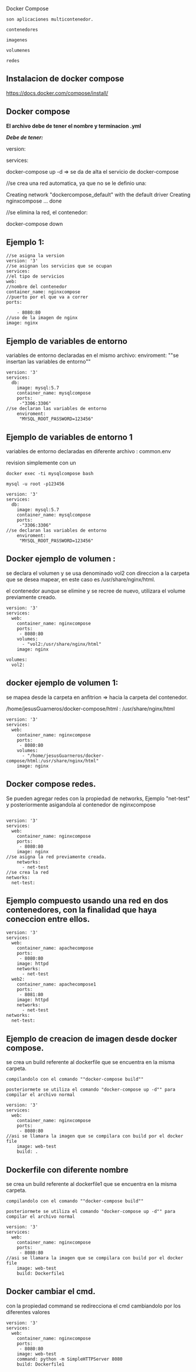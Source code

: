 Docker Compose

    son aplicaciones multicontenedor.

    contenedores

    imagenes

    volumenes

    redes

## Instalacion de docker compose

https://docs.docker.com/compose/install/

## Docker compose

**El archivo debe de tener el nombre y terminacion .yml**

***Debe de tener:***

version:

services:

docker-compose up -d    => se da de alta el servicio de docker-compose

//se crea una red automatica, ya que no se le definio una:

Creating network "dockercompose_default" with the default driver
Creating nginxcompose ... done

//se elimina la red, el contenedor:

docker-compose down

## Ejemplo 1:

```
//se asigna la version
version: '3'
//se asignan los servicios que se ocupan 
services:
//el tipo de servicios 
web:
//nombre del contenedor
container_name: nginxcompose
//puerto por el que va a correr
ports:

    - 8080:80
//uso de la imagen de nginx
image: nginx
```

## Ejemplo de variables de entorno

variables de entorno declaradas en el mismo archivo: enviroment: ""se insertan las variables de entorno""

```
version: '3'
services:
  db:
    image: mysql:5.7
    container_name: mysqlcompose
    ports:
     -"3306:3306"
//se declaran las variables de entorno
    enviroment:
     "MYSQL_ROOT_PASSWORD=123456"

```

## Ejemplo de variables de entorno 1

variables de entorno declaradas en diferente archivo : common.env

revision simplemente con un

    docker exec -ti mysqlcompose bash

    mysql -u root -p123456

```
version: '3'
services:
  db:
    image: mysql:5.7
    container_name: mysqlcompose
    ports:
     -"3306:3306"
//se declaran las variables de entorno
    enviroment:
     "MYSQL_ROOT_PASSWORD=123456"

```

## Docker ejemplo de volumen :

se declara el volumen y se usa denominado vol2   con direccion a la carpeta que se desea mapear, en este caso es  /usr/share/nginx/html.

el contenedor aunque se elimine y se recree de nuevo, utilizara el volume previamente creado.

```
version: '3'
services: 
  web: 
    container_name: nginxcompose
    ports:
     - 8080:80
    volumes:
      - "vol2:/usr/share/nginx/html"
    image: nginx

volumes:
  vol2:
```

## docker ejemplo de volumen 1:

se mapea desde la carpeta en anfitrion => hacia la carpeta del contenedor.

/home/jesusGuarneros/docker-compose/html : /usr/share/nginx/html

```
version: '3'
services: 
  web: 
    container_name: nginxcompose
    ports:
     - 8080:80
    volumes:
      - "/home/jesusGuarneros/docker-compose/html:/usr/share/nginx/html"
    image: nginx
```

## Docker compose redes.

Se  pueden agregar redes con la propiedad de networks, Ejemplo "net-test" y posteriormente asigandola al contenedor de nginxcompose

```

version: '3'
services: 
  web: 
    container_name: nginxcompose
    ports:
     - 8080:80
    image: nginx
//se asigna la red previamente creada.
    networks:
      - net-test
//se crea la red 
networks:
  net-test:

```

## Ejemplo compuesto usando una red en dos contenedores, con la finalidad que haya coneccion entre ellos.

```
version: '3'
services: 
  web: 
    container_name: apachecompose
    ports:
     - 8080:80
    image: httpd
    networks:
      - net-test
  web2: 
    container_name: apachecompose1
    ports:
     - 8081:80
    image: httpd
    networks:
      - net-test   
networks:
  net-test:

```


## Ejemplo de creacion de imagen desde docker compose.

se crea un build referente al dockerfile que se encuentra en la misma carpeta. 

    compilandolo con el comando ""docker-compose build""

    posteriormete se utiliza el comando "docker-compose up -d"" para compilar el archivo normal

```
version: '3'
services: 
  web: 
    container_name: nginxcompose
    ports:
     - 8080:80
//asi se llamara la imagen que se compilara con build por el docker file
    image: web-test
    build: .
```


## Dockerfile con diferente nombre

se crea un build referente al dockerfile1 que se encuentra en la misma carpeta.

    compilandolo con el comando ""docker-compose build""

    posteriormete se utiliza el comando "docker-compose up -d"" para compilar el archivo normal

```
version: '3'
services: 
  web: 
    container_name: nginxcompose
    ports:
     - 8080:80
//asi se llamara la imagen que se compilara con build por el docker file
    image: web-test
    build: Dockerfile1
```


## Docker cambiar el cmd.

con la propiedad command se redirecciona el cmd cambiandolo por los diferentes valores

```
version: '3'
services: 
  web: 
    container_name: nginxcompose
    ports:
     - 8080:80
    image: web-test
    command: python -m SimpleHTTPServer 8080
    build: Dockerfile1
```
